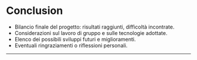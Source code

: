 # Conclusion
- Bilancio finale del progetto: risultati raggiunti, difficoltà incontrate.
- Considerazioni sul lavoro di gruppo e sulle tecnologie adottate.
- Elenco dei possibili sviluppi futuri e miglioramenti.
- Eventuali ringraziamenti o riflessioni personali.
---